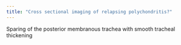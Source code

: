 ```yaml
---
title: "Cross sectional imaging of relapsing polychondritis?"
---
```

Sparing of the posterior membranous trachea with smooth tracheal thickening


